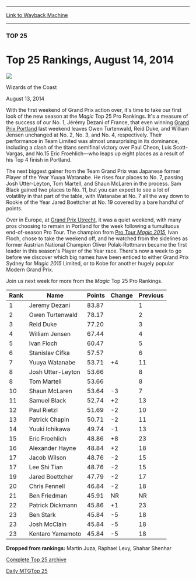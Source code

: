 
---
[Link to Wayback Machine](https://web.archive.org/web/20140817224949/http://magic.wizards.com/en/articles/archive/t25/august-14-2014-2014-08-14)

[_metadata_:description]:- "The first look of the new season at the Magic Top 25 Pro Rankings."
[_metadata_:generator]:- "Drupal 7 (http://drupal.org)"
[_metadata_:node]:- "259511"
[_metadata_:path_date]:- "2014-08-14"
[_metadata_:publish_date]:- "2014-08-13"
[_metadata_:source]:- "div-main"
[_metadata_:title]:- "Top 25 Rankings, August 14, 2014"
[_metadata_:wayback_capture_timestamp]:- "2014-08-17 22:49:49"
[_metadata_:wayback_raw_url]:- "https://web.archive.org/web/20140817224949id_/http://magic.wizards.com/en/articles/archive/t25/august-14-2014-2014-08-14"
[_metadata_:wayback_url]:- "http://magic.wizards.com/en/articles/archive/t25/august-14-2014-2014-08-14"
---





### TOP 25


Top 25 Rankings, August 14, 2014
================================



![](https://media.magic.wizards.com/styles/auth_small/public/images/person/wizards_authorpic_larger.jpg)

Wizards of the Coast




August 13, 2014
 







With the first weekend of Grand Prix action over, it's time to take our first look of the new season at the *Magic* Top 25 Pro Rankings. It's a measure of the success of our No. 1, Jérémy Dezani of France, that even winning [Grand Prix Portland](http://magic.wizards.com/en/events/coverage/gppor14) last weekend leaves Owen Turtenwald, Reid Duke, and William Jensen unchanged at No. 2, No. 3, and No. 4, respectively. Their performance in Team Limited was almost unsurprising in its dominance, including a clash of the titans semifinal victory over Paul Cheon, Luis Scott-Vargas, and No.15 Eric Froehlich—who leaps up eight places as a result of his Top 4 finish in Portland.


The next biggest gainer from the Team Grand Prix was Japanese former Player of the Year Yuuya Watanabe. He rises four places to No. 7, passing Josh Utter-Leyton, Tom Martell, and Shaun McLaren in the process. Sam Black gained two places to No. 11, but you can expect to see a lot of volatility in that part of the table, with Watanabe at No. 7 all the way down to Rookie of the Year Jared Boettcher at No. 19 covered by a bare handful of points.


Over in Europe, at [Grand Prix Utrecht](http://magic.wizards.com/en/events/coverage/gputr14), it was a quiet weekend, with many pros choosing to remain in Portland for the week following a tumultuous end-of-season Pro Tour. The champion from [Pro Tour *Magic 2015*](http://magic.wizards.com/en/events/coverage/ptm15), Ivan Floch, chose to take the weekend off, and he watched from the sidelines as former Austrian National Champion Oliver Polak-Rottmann became the first leader in this season's Player of the Year race. There's now a week to go before we discover which big names have been enticed to either Grand Prix Sydney for *Magic 2015* Limited, or to Kobe for another hugely popular Modern Grand Prix.


Join us next week for more from the *Magic* Top 25 Pro Rankings.




| Rank | Name | Points | Change | Previous |
| --- | --- | --- | --- | --- |
| 1 | Jeremy Dezani | 83.87 |  | 1 |
| 2 | Owen Turtenwald | 78.17 |  | 2 |
| 3 | Reid Duke | 77.20 |  | 3 |
| 4 | William Jensen | 67.44 |  | 4 |
| 5 | Ivan Floch | 60.47 |  | 5 |
| 6 |  Stanislav Cifka | 57.57 |  | 6 |
| 7 | Yuuya Watanabe | 53.71 |  +4 | 11 |
| 8 | Josh Utter-Leyton | 53.66 |  | 8 |
| 8 | Tom Martell | 53.66 |  | 8 |
| 10 | Shaun McLaren | 53.64 |  -3 | 7 |
| 11 | Samuel Black | 52.74 |  +2 | 13 |
| 12 | Paul Rietzl | 51.69 |  -2 | 10 |
| 13 | Patrick Chapin | 50.71 |  -2 | 11 |
| 14 | Yuuki Ichikawa | 49.74 |  -1 | 13 |
| 15 | Eric Froehlich | 48.86 |  +8 | 23 |
| 16 | Alexander Hayne | 48.84 |  +2 | 18 |
| 17 | Jacob Wilson | 48.76 |  -2 | 15 |
| 17 | Lee Shi Tian | 48.76 |  -2 | 15 |
| 19 | Jared Boettcher | 47.79 |  -2 | 17 |
| 20 | Chris Fennell | 46.84 |  -2 | 18 |
| 21 | Ben Friedman | 45.91 | NR | NR |
| 22 | Patrick Dickmann | 45.86 |  +1 | 23 |
| 23 | Ben Stark | 45.84 |  -5 | 18 |
| 23 | Josh McClain | 45.84 |  -5 | 18 |
| 23 | Kentaro Yamamoto | 45.84 |  -5 | 18 |



**Dropped from rankings:** Martin Juza, Raphael Levy, Shahar Shenhar



[Complete Top 25 archive](/node/140916)


[Daily MTG](/en/tags/daily-mtg)[Top 25](/en/tags/top-25)





 
 


  








